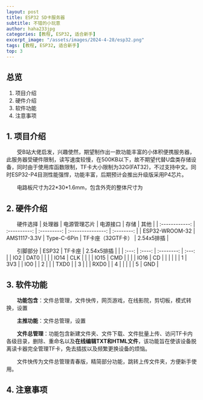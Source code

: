 ```yaml
---
layout: post
title: ESP32 SD卡服务器
subtitle: 不错的小玩意
author: haha233jpg
categories: [教程, ESP32, 适合新手]
excerpt_image: "/assets/images/2024-4-28/esp32.png"
tags: [教程, ESP32, 适合新手]
top: 3
---
```


## 总览
 1. 项目介绍
 2. 硬件介绍
 3. 软件功能
 4. 注意事项

## 1. 项目介绍
&emsp;&emsp;受B站大佬启发，兴趣使然，期望制作出一款功能丰富的小体积便携服务器，此服务器受硬件限制，读写速度较慢，在500KB以下，故不期望代替U盘类存储设备，同时由于使用库函数限制，TF卡大小限制为32G(FAT32)，不过支持中文。同时ESP32-P4目测性能强悍，功能丰富，后期预计会推出升级版采用P4芯片。

&emsp;&emsp;电路板尺寸为22\*30\*1.6mm，包含外壳的整体尺寸为

## 2. 硬件介绍
&emsp;&emsp;硬件选择
|     处理器     | 电源管理芯片 |  电源接口   |       存储        |    其他    |
| :------------: | :----------: | :---------: | :---------------: | :--------: |
| ESP32-WROOM-32 | AMS1117-3.3V | Type-C-6Pin | TF卡座（32GTF卡） | 2.54x5排插 |

&emsp;&emsp;引脚部分
| ESP32 | TF卡座 | 2.54x5排插 |       |
| :---: | :----: | :--------: | :---: |
|  IO2  |  DAT0  |            |       |
| IO14  |  CLK   |            |       |
| IO15  |  CMD   |            |       |
| IO16  |   CD   |            |       |
|       |        |     1      |  3V3  |
|  IO0  |        |     2      |       |
| TXD0  |        |     3      |       |
| RXD0  |        |     4      |       |
|       |        |     5      |  GND  |

## 3. 软件功能
&emsp;&emsp;**功能包含**：文件总管理，文件快传，网页游戏，在线影院，剪切板，模式转换，设置

&emsp;&emsp;**主推功能**：文件总管理，设置

&emsp;&emsp;**文件总管理**：功能包含新建文件夹、文件下载、文件批量上传、访问TF卡内各级目录，删除、重命名以及**在线编辑TXT和HTML文件**，该功能旨在使该设备脱离读卡器完全管理TF卡，免去插拔以及频繁更换设备的烦恼。

&emsp;&emsp;文件快传为文件总管理青春版，精简部分功能，跳转上传文件夹，方便新手使用。

## 4. 注意事项